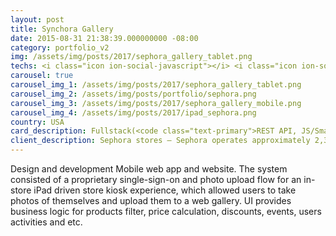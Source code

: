 ```yaml
---
layout: post
title: Synchora Gallery
date: 2015-08-31 21:38:39.000000000 -08:00
category: portfolio_v2
img: /assets/img/posts/2017/sephora_gallery_tablet.png
techs: <i class="icon ion-social-javascript"></i> <i class="icon ion-social-apple"></i> <i class="icon ion-ipad"></i> <i class="icon ion-iphone"></i> <i class="icon ion-monitor"></i>
carousel: true
carousel_img_1: /assets/img/posts/2017/sephora_gallery_tablet.png
carousel_img_2: /assets/img/posts/portfolio/sephora.png
carousel_img_3: /assets/img/posts/2017/sephora_gallery_mobile.png
carousel_img_4: /assets/img/posts/2017/ipad_sephora.png
country: USA
card_description: Fullstack(<code class="text-primary">REST API, JS/Smarty/CSS, MySQL</code>) app solution to upload data from the IOs devices. Optimized for the browser and iOS. 
client_description: Sephora stores – Sephora operates approximately 2,300 stores in 33 countries worldwide, with an expanding base of over 430 stores across the Americas.
---
```

Design and development Mobile web app and website. The system consisted of a proprietary single-sign-on and photo upload flow for an in-store iPad driven store kiosk experience, which allowed users to take photos of themselves and upload them to a web gallery. UI provides business logic for products filter, price calculation, discounts, events, users activities and etc.
